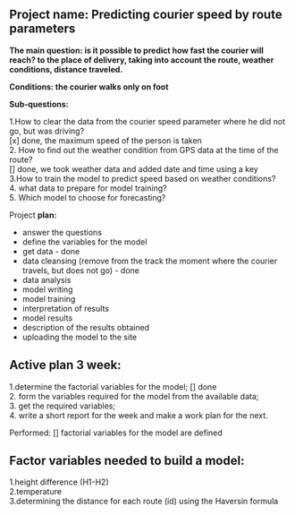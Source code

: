 ## Project name: Predicting courier speed by route parameters

**The main question: is it possible to predict how fast the courier will reach?
to the place of delivery, taking into account the route, weather conditions, distance traveled.**

**Conditions: the courier walks only on foot**

**Sub-questions:**

1.How to clear the data from the courier speed parameter where he did not go, but was driving?  
[x] done, the maximum speed of the person is taken  
2. How to find out the weather condition from GPS data at the time of the route?  
[] done, we took weather data and added date and time using a key   
3.How to train the model to predict speed based on weather conditions?  
4. what data to prepare for model training?  
5. Which model to choose for forecasting?  
 
Project **plan:**

* answer the questions
* define the variables for the model
* get data - done
* data cleansing (remove from the track the moment where the courier travels, but does not go) - done
* data analysis
* model writing
* model training
* interpretation of results
* model results
* description of the results obtained
* uploading the model to the site

## Active plan 3 week:

1.determine the factorial variables for the model; [] done  
2. form the variables required for the model from the available data;  
3. get the required variables;  
4. write a short report for the week and make a work plan for the next.  

Performed:
[] factorial variables for the model are defined

## Factor variables needed to build a model:
1.height difference (H1-H2)  
2.temperature  
3.determining the distance for each route (id) using the Haversin formula  
